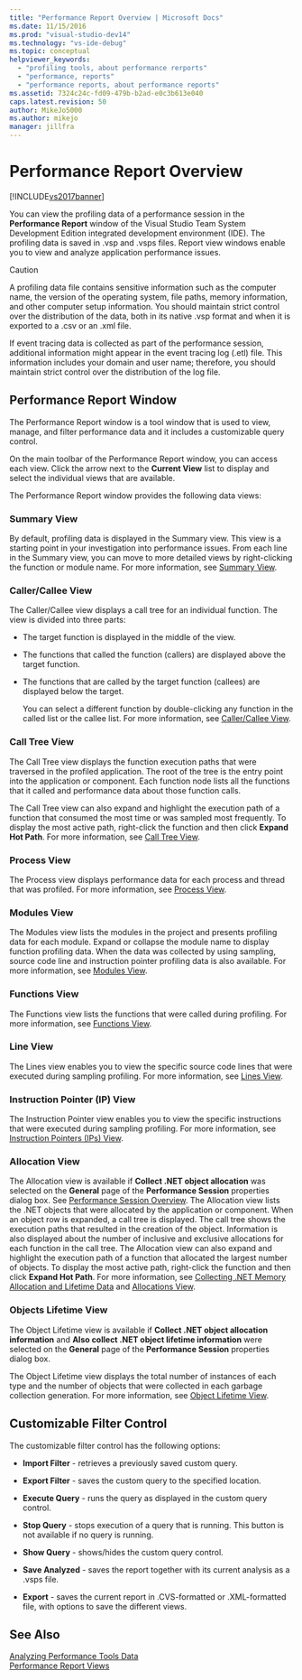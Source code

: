 ```yaml
---
title: "Performance Report Overview | Microsoft Docs"
ms.date: 11/15/2016
ms.prod: "visual-studio-dev14"
ms.technology: "vs-ide-debug"
ms.topic: conceptual
helpviewer_keywords: 
  - "profiling tools, about performance rerports"
  - "performance, reports"
  - "performance reports, about performance reports"
ms.assetid: 7324c24c-fd09-479b-b2ad-e0c3b613e040
caps.latest.revision: 50
author: MikeJo5000
ms.author: mikejo
manager: jillfra
---
```

# Performance Report Overview
[!INCLUDE[vs2017banner](../includes/vs2017banner.md)]

You can view the profiling data of a performance session in the **Performance Report** window of the Visual Studio Team System Development Edition integrated development environment (IDE). The profiling data is saved in .vsp and .vsps files. Report view windows enable you to view and analyze application performance issues.  
  
> [!CAUTION]
>  A profiling data file contains sensitive information such as the computer name, the version of the operating system, file paths, memory information, and other computer setup information. You should maintain strict control over the distribution of the data, both in its native .vsp format and when it is exported to a .csv or an .xml file.  
>   
>  If event tracing data is collected as part of the performance session, additional information might appear in the event tracing log (.etl) file. This information includes your domain and user name; therefore, you should maintain strict control over the distribution of the log file.  
  
## Performance Report Window  
 The Performance Report window is a tool window that is used to view, manage, and filter performance data and it includes a customizable query control.  
  
 On the main toolbar of the Performance Report window, you can access each view. Click the arrow next to the **Current View** list to display and select the individual views that are available.  
  
 The Performance Report window provides the following data views:  
  
### Summary View  
 By default, profiling data is displayed in the Summary view. This view is a starting point in your investigation into performance issues. From each line in the Summary view, you can move to more detailed views by right-clicking the function or module name. For more information, see [Summary View](../profiling/summary-view.md).  
  
### Caller/Callee View  
 The Caller/Callee view displays a call tree for an individual function. The view is divided into three parts:  
  
- The target function is displayed in the middle of the view.  
  
- The functions that called the function (callers) are displayed above the target function.  
  
- The functions that are called by the target function (callees) are displayed below the target.  
  
  You can select a different function by double-clicking any function in the called list or the callee list. For more information, see [Caller/Callee View](../profiling/caller-callee-view.md).  
  
### Call Tree View  
 The Call Tree view displays the function execution paths that were traversed in the profiled application. The root of the tree is the entry point into the application or component. Each function node lists all the functions that it called and performance data about those function calls.  
  
 The Call Tree view can also expand and highlight the execution path of a function that consumed the most time or was sampled most frequently. To display the most active path, right-click the function and then click **Expand Hot Path**. For more information, see [Call Tree View](../profiling/call-tree-view.md).  
  
### Process View  
 The Process view displays performance data for each process and thread that was profiled. For more information, see [Process View](../profiling/process-view.md).  
  
### Modules View  
 The Modules view lists the modules in the project and presents profiling data for each module. Expand or collapse the module name to display function profiling data. When the data was collected by using sampling, source code line and instruction pointer profiling data is also available. For more information, see [Modules View](../profiling/modules-view.md).  
  
### Functions View  
 The Functions view lists the functions that were called during profiling. For more information, see [Functions View](../profiling/functions-view.md).  
  
### Line View  
 The Lines view enables you to view the specific source code lines that were executed during sampling profiling. For more information, see [Lines View](../profiling/lines-view.md).  
  
### Instruction Pointer (IP) View  
 The Instruction Pointer view enables you to view the specific instructions that were executed during sampling profiling. For more information, see [Instruction Pointers (IPs) View](../profiling/instruction-pointers-ips-view.md).  
  
### Allocation View  
 The Allocation view is available if **Collect .NET object allocation** was selected on the **General** page of the **Performance Session** properties dialog box. See [Performance Session Overview](../profiling/performance-session-overview.md). The Allocation view lists the .NET objects that were allocated by the application or component. When an object row is expanded, a call tree is displayed. The call tree shows the execution paths that resulted in the creation of the object. Information is also displayed about the number of inclusive and exclusive allocations for each function in the call tree. The Allocation view can also expand and highlight the execution path of a function that allocated the largest number of objects. To display the most active path, right-click the function and then click **Expand Hot Path**. For more information, see [Collecting .NET Memory Allocation and Lifetime Data](../profiling/collecting-dotnet-memory-allocation-and-lifetime-data.md) and [Allocations View](../profiling/dotnet-memory-allocations-view.md).  
  
### Objects Lifetime View  
 The Object Lifetime view is available if **Collect .NET object allocation information** and **Also collect .NET object lifetime information** were selected on the **General** page of the **Performance Session** properties dialog box.  
  
 The Object Lifetime view displays the total number of instances of each type and the number of objects that were collected in each garbage collection generation. For more information, see [Object Lifetime View](../profiling/object-lifetime-view.md).  
  
## Customizable Filter Control  
 The customizable filter control has the following options:  
  
-   **Import Filter** - retrieves a previously saved custom query.  
  
-   **Export Filter** - saves the custom query to the specified location.  
  
-   **Execute Query** - runs the query as displayed in the custom query control.  
  
-   **Stop Query** - stops execution of a query that is running. This button is not available if no query is running.  
  
-   **Show Query** - shows/hides the custom query control.  
  
-   **Save Analyzed** - saves the report together with its current analysis as a .vsps file.  
  
-   **Export** - saves the current report in .CVS-formatted or .XML-formatted file, with options to save the different views.  
  
## See Also  
 [Analyzing Performance Tools Data](../profiling/analyzing-performance-tools-data.md)   
 [Performance Report Views](../profiling/performance-report-views.md)
